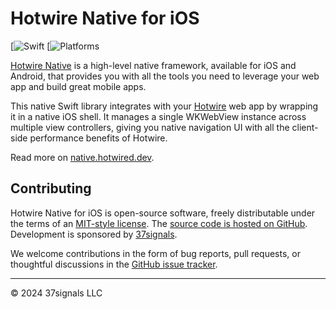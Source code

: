 # Hotwire Native for iOS

[![Swift](https://img.shields.io/badge/Swift-5.3-blue)
[![Platforms](https://img.shields.io/badge/iOS-14+-green)

[Hotwire Native](https://native.hotwired.dev) is a high-level native framework, available for iOS and Android, that provides you with all the tools you need to leverage your web app and build great mobile apps.

This native Swift library integrates with your [Hotwire](https://hotwired.dev) web app by wrapping it in a native iOS shell. It manages a single WKWebView instance across multiple view controllers, giving you native navigation UI with all the client-side performance benefits of Hotwire.

Read more on [native.hotwired.dev](https://native.hotwired.dev).

## Contributing

Hotwire Native for iOS is open-source software, freely distributable under the terms of an [MIT-style license](LICENSE). The [source code is hosted on GitHub](https://github.com/hotwired/hotwire-native-bridge). Development is sponsored by [37signals](https://37signals.com/).

We welcome contributions in the form of bug reports, pull requests, or thoughtful discussions in the [GitHub issue tracker](https://github.com/hotwired/hotwire-native-bridge/issues).

---------

© 2024 37signals LLC
